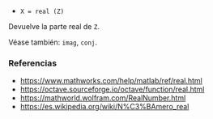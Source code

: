 * `X = real (Z)`

Devuelve la parte real de `Z`.

Véase también: `imag`, `conj`.

### Referencias

* https://www.mathworks.com/help/matlab/ref/real.html
* https://octave.sourceforge.io/octave/function/real.html
* https://mathworld.wolfram.com/RealNumber.html
* https://es.wikipedia.org/wiki/N%C3%BAmero_real
